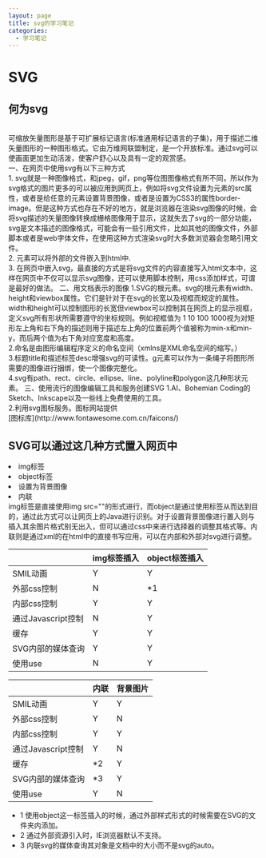 ```yaml
---
layout: page
title: svg的学习笔记
categories:
  - 学习笔记
---
```

# SVG
## 何为svg   
<br>  
可缩放矢量图形是基于可扩展标记语言(标准通用标记语言的子集)，用于描述二维矢量图形的一种图形格式。它由万维网联盟制定，是一个开放标准。通过svg可以使画面更加生动活泼，使客户舒心以及具有一定的观赏感。<br> 
一、在网页中使用svg有以下三种方式<br>
1. svg就是一种图像格式，和jpeg，gif，png等位图图像格式有所不同，所以作为svg格式的图片更多的可以被应用到网页上，例如将svg文件设置为<img>元素的src属性，或者是给任意的元素设置背景图像，或者是设置为CSS3的属性border-image。但是这种方式也存在不好的地方，就是浏览器在渲染svg图像的时候，会将svg描述的矢量图像转换成栅格图像用于显示，这就失去了svg的一部分功能，svg是文本描述的图像格式，可能会有一些引用文件，比如其他的图像文件，外部脚本或者是web字体文件，在使用这种方式渲染svg时大多数浏览器会忽略引用文件。<br>2. <object>元素可以将外部的文件嵌入到html中. <br>3. 在网页中嵌入svg，最直接的方式是将svg文件的内容直接写入html文本中，这样在网页中不仅可以显示svg图像，还可以使用脚本控制，用css添加样式，可谓是最好的做法。
二、用文档表示的图像
1.SVG的根元素。svg的根元素有width、height和viewbox属性。它们是针对于在svg的长宽以及视框而规定的属性。width和height可以控制图形的长宽但viewbox可以控制其在网页上的显示视框，定义svg所有形状所需要遵守的坐标规则。例如视框值为 1 10 100 1000视为对矩形左上角和右下角的描述则用于描述左上角的位置前两个值被称为min-x和min-y，而后两个值为右下角对应宽度和高度。<br>
2.命名是由图形编辑程序定义的命名空间（xmlns是XML命名空间的缩写。）<br>3.标题title和描述标签desc增强svg的可读性。g元素可以作为一条绳子将图形所需要的图像进行捆绑，使一个图像完整化。<br>4.svg有path、rect、circle、ellipse、line、polyline和polygon这几种形状元素。
三、使用流行的图像编辑工具和服务创建SVG
1.AI、Bohemian Coding的Sketch、Inkscape以及一些线上免费使用的工具。<br>2.利用svg图标服务。图标网站提供<br> [图标库](http://www.fontawesome.com.cn/faicons/)

## SVG可以通过这几种方式置入网页中<br>
<li>img标签<br>
<li>object标签<br>
<li>设置为背景图像<br>
<li>内联<br>
img标签是直接使用img src=""的形式进行，而object是通过使用<object>标签从而达到目的，通过此方式可以让网页上的Java进行识别。对于设置背景图像进行置入则与插入其余图片格式别无出入，但可以通过css中来进行选择器的调整其格式等。内联则是通过xml的在html中的直接书写应用，可以在内部和外部对svg进行调整。<br>

| | img标签插入 | object标签插入 | 
| ------ | ------ | ------ |
| SMIL动画 | Y | Y |
| 外部css控制| N| *1 |
|内部css控制|Y|Y
|通过Javascript控制|N|Y
|缓存|Y|Y
|SVG内部的媒体查询|Y|Y
|使用use|N|Y

| | 内联 | 背景图片 | 
| ------ | ------ | ------ |
| SMIL动画 | Y| Y |
| 外部css控制| Y |N |
|内部css控制|Y|Y|
|通过Javascript控制|Y|N|
|缓存|*2|Y|
|SVG内部的媒体查询|*3|Y|
|使用use|Y|N|
 
* 1 使用object这一标签插入的时候，通过外部样式形式的时候需要在SVG的文件夹内添加。<br>
* 2 通过外部资源引入时，IE浏览器默认不支持。<br>
* 3 内联svg的媒体查询其对象是文档中的大小而不是svg的auto。